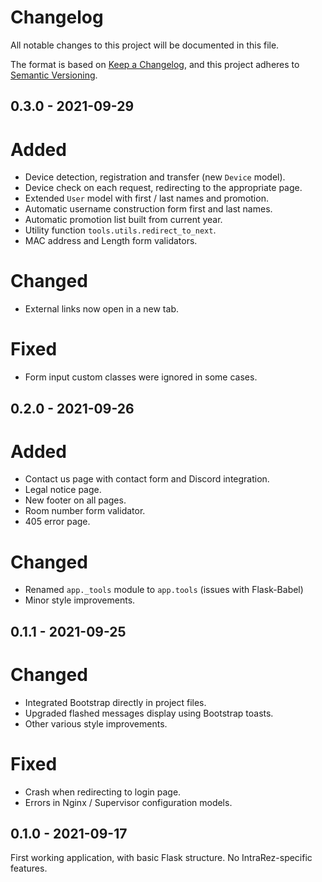 # Changelog
All notable changes to this project will be documented in this file.

The format is based on [Keep a Changelog](https://keepachangelog.com/en/1.0.0/),
and this project adheres to [Semantic Versioning](https://semver.org/spec/v2.0.0.html).


## 0.3.0 - 2021-09-29

# Added

  * Device detection, registration and transfer (new ``Device`` model).
  * Device check on each request, redirecting to the appropriate page.
  * Extended ``User`` model with first / last names and promotion.
  * Automatic username construction form first and last names.
  * Automatic promotion list built from current year.
  * Utility function ``tools.utils.redirect_to_next``.
  * MAC address and Length form validators.

# Changed

  * External links now open in a new tab.

# Fixed

  * Form input custom classes were ignored in some cases.


## 0.2.0 - 2021-09-26

# Added

  * Contact us page with contact form and Discord integration.
  * Legal notice page.
  * New footer on all pages.
  * Room number form validator.
  * 405 error page.

# Changed

  * Renamed `app._tools` module to `app.tools` (issues with Flask-Babel)
  * Minor style improvements.


## 0.1.1 - 2021-09-25

# Changed

  * Integrated Bootstrap directly in project files.
  * Upgraded flashed messages display using Bootstrap toasts.
  * Other various style improvements.

# Fixed

  * Crash when redirecting to login page.
  * Errors in Nginx / Supervisor configuration models.


## 0.1.0 - 2021-09-17

First working application, with basic Flask structure.
No IntraRez-specific features.
